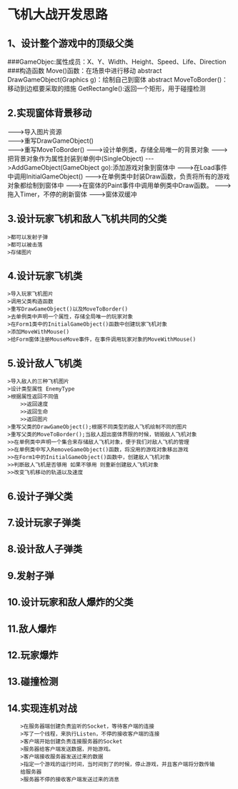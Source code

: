 # 飞机大战开发思路

## 1、设计整个游戏中的顶级父类
###GameObjec:属性成员：X、Y、Width、Height、Speed、Life、Direction
###构造函数
		Move()函数：在场景中进行移动
		abstract DrawGameObject(Graphics g)：绘制自己到窗体
		abstract MoveToBorder()：移动到边框要采取的措施
		GetRectangle():返回一个矩形，用于碰撞检测

## 2.实现窗体背景移动
--->导入图片资源  
		--->重写DrawGameObject()   
	--->重写MoveToBorder()
	--->设计单例类，存储全局唯一的背景对象
		--->把背景对象作为属性封装到单例中(SingleObject)
		--->AddGameObject(GameObject go):添加游戏对象到窗体中
		--->在Load事件中调用InitialGameObject()
		--->在单例类中封装Draw函数，负责将所有的游戏对象都绘制到窗体中
		--->在窗体的Paint事件中调用单例类中Draw函数。
		--->拖入Timer，不停的刷新窗体
		--->窗体双缓冲


	
## 3.设计玩家飞机和敌人飞机共同的父类
	>都可以发射子弹
	>都可以被击落
	>存储图片
	
	
	
## 4.设计玩家飞机类
	>导入玩家飞机图片
	>调用父类构造函数
	>重写DrawGameObject()以及MoveToBorder()
	>去单例类中声明一个属性，存储全局唯一的玩家对象
	>在Form1类中的InitialGameObject()函数中创建玩家飞机对象
	>添加MoveWithMouse()
	>给Form窗体注册MouseMove事件，在事件调用玩家对象的MoveWithMouse()
	
	
	
## 5.设计敌人飞机类
	>导入敌人的三种飞机图片
	>设计类型属性 EnemyType
	>根据属性返回不同值
		>>返回速度
		>>返回生命
		>>返回图片
	>重写父类的DrawGameObject();根据不同类型的敌人飞机绘制不同的图片
    >重写父类的MoveToBorder();当敌人超出窗体界限的时候，销毁敌人飞机对象
	>>在单例类中声明一个集合来存储敌人飞机对象，便于我们对敌人飞机的管理
	>>在单例类中写入RemoveGameObject()函数，将没用的游戏对象移出游戏
	>>在Form1中的InitialGameObject()函数中，创建敌人飞机对象
	>>判断敌人飞机是否够用 如果不够用 则重新创建敌人飞机对象
	>>改变飞机移动的轨道以及速度
	
	
## 6.设计子弹父类
## 7.设计玩家子弹类
## 8.设计敌人子弹类
## 9.发射子弹
## 10.设计玩家和敌人爆炸的父类
## 11.敌人爆炸
## 12.玩家爆炸
## 13.碰撞检测
## 14.实现连机对战
		>在服务器端创建负责监听的Socket，等待客户端的连接
		>写了一个线程，来执行Listen，不停的接收客户端的连接
		>客户端开始创建负责连接服务器的Socket
		>服务器给客户端发送数据，开始游戏。
		>客户端接收服务器发送过来的数据
		>指定一个游戏的运行时间，当时间到了的时候，停止游戏，并且客户端将分数传输
		给服务器
		>服务器不停的接收客户端发送过来的消息

















